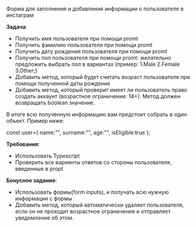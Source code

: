 Форма для заполнения и добавления информации о пользователе в инстаграм

**Задача**:
- Получить имя пользователя при помощи promt
- Получить фамилию пользователя при помощи promt
- Получить дату рождения пользователя при помощи promt
- Получить пол пользователя при помощи promt: желательно предложить выбрать пол в вариантах (пример: 1.Male 2.Female 3.Other;)
- Добавить метод, который будет считать возраст пользователя при помощи полученной даты рождения
- Добавить метод, который проверит имеет ли пользователь право создать аккаунт (возрастное ограничение: 14+). Метод должен возвращать boolean значение. 

В итоге всю полученную информацию вам предстоит собрать в один объект. Пример ниже:

const user={
  name:"",
  surname:"",
  age:"",
  isEligible:true 
};


**Требования**:
- Использовать Typescript
- Проверить все вариянты ответов со стороны пользователя, введенные в propt

**Бонусное задание**:
- Использовать формы(form inputs), и получать всю нужную информации с формы
- Добавить метод, который автоматически удаляет пользователя, если он не проходит возрастное ограничение и отправляет уведомление об этом. 
